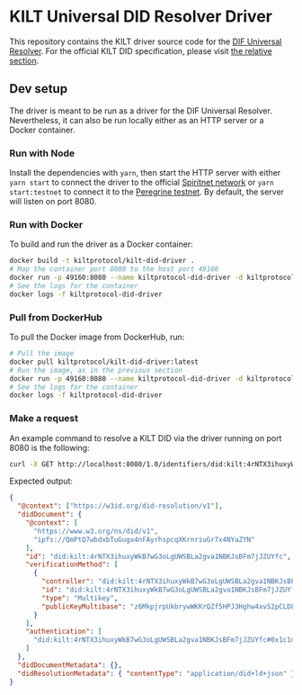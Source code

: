 # KILT Universal DID Resolver Driver

This repository contains the KILT driver source code for the [DIF Universal Resolver](https://github.com/decentralized-identity/universal-resolver).
For the official KILT DID specification, please visit [the relative section](./docs/did-spec/spec.md).

## Dev setup

The driver is meant to be run as a driver for the DIF Universal Resolver.
Nevertheless, it can also be run locally either as an HTTP server or a Docker container.

### Run with Node

Install the dependencies with `yarn`, then start the HTTP server with either `yarn start` to connect the driver to the official [Spiritnet network](https://polkadot.js.org/apps/?rpc=wss://spiritnet.kilt.io) or `yarn start:testnet` to connect it to the [Peregrine testnet](https://polkadot.js.org/apps/?rpc=wss://peregrine.kilt.io/parachain-public-ws).
By default, the server will listen on port 8080.

### Run with Docker

To build and run the driver as a Docker container:

```bash
docker build -t kiltprotocol/kilt-did-driver .
# Map the container port 8080 to the host port 49160
docker run -p 49160:8080 --name kiltprotocol-did-driver -d kiltprotocol/kilt-did-driver:latest
# See the logs for the container
docker logs -f kiltprotocol-did-driver
```

### Pull from DockerHub

To pull the Docker image from DockerHub, run:

```bash
# Pull the image
docker pull kiltprotocol/kilt-did-driver:latest
# Run the image, as in the previous section
docker run -p 49160:8080 --name kiltprotocol-did-driver -d kiltprotocol/kilt-did-driver:latest
# See the logs for the container
docker logs -f kiltprotocol-did-driver
```

### Make a request

An example command to resolve a KILT DID via the driver running on port 8080 is the following:

```bash
curl -X GET http://localhost:8080/1.0/identifiers/did:kilt:4rNTX3ihuxyWkB7wG3oLgUWSBLa2gva1NBKJsBFm7jJZUYfc
```

Expected output:

```json
{
  "@context": ["https://w3id.org/did-resolution/v1"],
  "didDocument": {
    "@context": [
      "https://www.w3.org/ns/did/v1",
      "ipfs://QmPtQ7wbdxbTuGugx4nFAyrhspcqXKrnriuGr7x4NYaZYN"
    ],
    "id": "did:kilt:4rNTX3ihuxyWkB7wG3oLgUWSBLa2gva1NBKJsBFm7jJZUYfc",
    "verificationMethod": [
      {
        "controller": "did:kilt:4rNTX3ihuxyWkB7wG3oLgUWSBLa2gva1NBKJsBFm7jJZUYfc",
        "id": "did:kilt:4rNTX3ihuxyWkB7wG3oLgUWSBLa2gva1NBKJsBFm7jJZUYfc#0x1c1dcca1a29abc3538294e2d746853349bc43d781de4fa013b6cef473e196dff",
        "type": "Multikey",
        "publicKeyMultibase": "z6MkpjrpUkbrywWKKrQZf5HPJ3Hghw4xvS2pCLDFTxLX8hKx"
      }
    ],
    "authentication": [
      "did:kilt:4rNTX3ihuxyWkB7wG3oLgUWSBLa2gva1NBKJsBFm7jJZUYfc#0x1c1dcca1a29abc3538294e2d746853349bc43d781de4fa013b6cef473e196dff"
    ]
  },
  "didDocumentMetadata": {},
  "didResolutionMetadata": { "contentType": "application/did+ld+json" }
}
```
